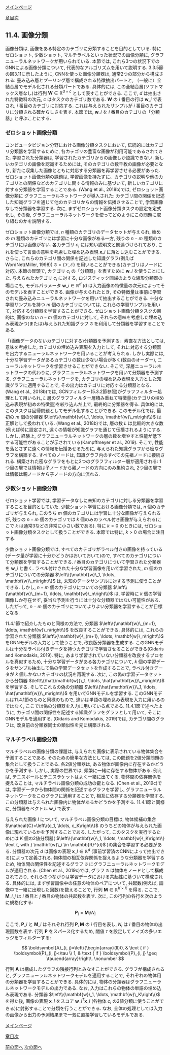 [メインページ](../../index.markdown)

[章目次](./chap11.md)
## 11.4. 画像分類

画像分類は, 画像をある特定のカテゴリに分類することを目的としている. 特にゼロショット, 少数ショット, マルチラベルといった状況での画像分類に, グラフニューラルネットワークが用いられている. 本節では, これら3つの状況下でのGNNによる画像分類について, 代表的なアルゴリズムを用いて説明する. 3.3.5節の図3.11に示したように, CNNを使った画像分類器は, 通常2つの部分から構成される: 畳み込み層とプーリング層で構成される特徴抽出パートと, （一般に）全結合層でモデル化される分類パートである. 具体的には, この全結合層(ソフトマックス層なし)は行列 $\mathbf{W} \in \mathbb{R}^{d \times c}$ として表すことができる. ここで,  $d$ は抽出された特徴料の次元,  $c$ はタスクのカテゴリ数である.  $\mathbf{W}$ の $i$ 番目の行は $\mathbf{w}\_i$ で表され,  $i$ 番目のカテゴリに対応する. これは与えられたサンプルが $i$ 番目のカテゴリに分類される確からしさを表す. 本節では,  $\mathbf{w}\_i$ を $i$ 番目のカテゴリの「分類器」と呼ぶことにする.

### ゼロショット画像分類

コンピュータビジョン分野における画像分類タスクにおいて, 伝統的にはカテゴリ分類器を学習するために, 各カテゴリの豊富な画像が利用可能であるされてきた. 学習された分類器は, 学習されたカテゴリからの画像しか認識できない. 新しいカテゴリの画像を認識するためには, そのカテゴリの数千枚の画像が必要となり, 新たに収集した画像とともに対応する分類器を再学習させる必要があった. ゼロショット画像分類の課題は, 学習画像を持たずに、カテゴリの説明や他のカテゴリとの関係などのカテゴリに関する情報のみに基づいて, 新しいカテゴリに対する分類器を学習することである. (Wang et al., 2018b)では, ゼロショット画像分類に グラフニューラルネットワークが導入された: カテゴリ間の関係を記述した知識グラフを通じて他のカテゴリからの情報を伝播させることで, 学習画像なしで分類器を学習する. 次に, まずゼロショット画像分類タスクの設定を定式化し, その後, グラフニューラルネットワークを使ってどのようにこの問題に取り組むのかを説明する.

ゼロショット画像分類では,  $n$ 種類のカテゴリのデータセットが与えられ, 始めの $m$ 種類のカテゴリには学習に十分な画像がある一方, 残りの $n-m$ 種類のカテゴリには画像がない. 各カテゴリ $c_i$ には短い説明文と関連づけられており, これを使って言葉の意味を考慮した埋め込み表現 $\mathbf{x}\_i$ に落とし込むことができる. さらに, これらのカテゴリ間の関係を記述した知識グラフ(例えばWordNet(Miller, 1998)) $\mathcal{G}=\{\mathcal{V}, \mathcal{E}\}$ を用いることができる(カテゴリはノードに対応). 本節の冒頭で, カテゴリ $c_i$ の「分類器」を表すために $\mathbf{w}\_i$ を使うことにした. 与えられたカテゴリ $c_i$ に対する, ロジスティック回帰のような線形分類器の場合にも, モデルパラメータ $\mathbf{w}\_i \in \mathbb{R}^{d}$ (d は入力画像の特徴量の次元)によってそのモデルを表すことができる. 画像が与えられたとき, その特徴量は事前に学習された畳み込みニューラルネットワークを用いて抽出することができる. 十分な学習サンプルを持つ $m$ 個のカテゴリについては, これらの学習サンプルを用いて, 対応する分類器を学習することができる. ゼロショット画像分類タスクの目的は, 画像のない $n-m$ 個のカテゴリに対して, それらの意味を考慮した埋め込み表現かつ(または)与えられた知識グラフ $\mathcal{G}$ を利用して分類器を学習することである.

「(画像データのないカテゴリに対する)分類器を予測する」素直な方法としては, 意味を考慮した, カテゴリの埋め込み表現を入力として, それに対応する分類器を出力するニューラルネットワークを用いることが考えられる. しかし実際には, 十分な学習データがあるカテゴリの数は少ない場合が多く(数百のオーダー), ニューラルネットワークを学習させることができない. そこで, 深層ニューラルネットワークの代わりに, グラフニューラルネットワークを用いて分類器を予測する. グラフニューラルネットワークを, カテゴリの埋め込み表現を入力とした知識グラフに適用することで, その出力はカテゴリに対応する分類器となる. (Wang et al., 2018b)では, GCNフィルター(5.3.2節参照)がグラフフィルター処理として用いられ,  $L$ 層のグラフフィルター層積み重ねて特徴量(カテゴリの埋め込み表現が初めの特徴量)を絞り込んだ上で, 最終的に分類器を得る. 具体的には, このタスクは回帰問題としてモデル化することができる. このモデル化では, 最初の $m$ 個の分類器 $\left\\{\mathbf{w}\_1, \ldots, \mathbf{w}\_m\right\\}$ は正解として扱われている. (Wang et al., 2018b)では, 層の数 $L$ は比較的大きな数(例えば6)に設定され, 遠くの情報が知識グラフを通じて伝播されるようにする. しかし, 経験上, グラフニューラルネットワークの層の数を増やすと性能が低下する可能性があることが示されている(Kampffmeyer et al., 2019). そこで, 性能を落とさずに遠くの情報を伝播あせるために, 与えられた知識グラフから密なグラフを構築する. すべてのノードは, 知識グラフ内のすべての先祖ノードに接続される. 構築された密なグラフをもとに2つのグラフフィルター層が適用される: 1つ目の層では情報は子ノードから親ノードの方向にのみ集約され, 2つ目の層では情報は親ノードから子ノードの方向に流れる.

### 少数ショット画像分類

ゼロショット学習では, 学習データなしに未知のカテゴリに対しる分類器を学習することを目的としていた. 少数ショット学習における画像分類では,  $n$ 個のカテゴリが与えられ, このうち $m$ 個のカテゴリには学習に十分な画像が与えられるが, 残りの $n-m$ 個のカテゴリでは $k$ 個のみのラベル付き画像が与えられる(ここで $k$ は通常3などの非常に小さい数である). 特に $k=0$ のときには, ゼロショット画像分類タスクとして扱うことができる. 本節では特に,  $k>0$ の場合に注目する.

少数ショット画像分類では, すべてのカテゴリがラベル付きの画像を持っている(データ量が学習に十分かどうかはおいておいて)ので, すべてのカテゴリについて分類器を学習することができる.  $i$ 番目のカテゴリについて学習された分類器を $\mathbf{w}\_i$ と書く. ラベル付けされた十分な学習画像を用いて学習された,  $m$ 個のカテゴリについての分類器 $\left\\{\mathbf{w}\_1, \ldots, \mathbf{w}\_m\right\\}$ は, 未知のデータサンプルに対する予測に使うことができる. しかし,  $n-m$ 個のカテゴリについての分類器 $\left\\{\mathbf{w}\_{m+1}, \ldots, \mathbf{w}\_n\right\\}$ は, 学習時に $k$ 個の学習画像しか存在せず, 妥当な予測を行うには十分な分類器ではない可能性がある. したがって,  $n-m$ 個のカテゴリについてよりよい分類器を学習することが目標となる.

11.4.1節で紹介したものと同様の方法で, 分類器 $\left\\{\mathbf{w}\_{m+1}, \ldots, \mathbf{w}\_n\right\\}$ を改良することができる. 具体的には, これらの学習された分類器 $\left\\{\mathbf{w}\_{m+1}, \ldots, \mathbf{w}\_n\right\\}$ をGNNモデルの入力として使うことで, 改良版分類器を生成する. このGNNモデルは十分なラベル付きデータを持つカテゴリで学習させることができる(Gidaris and Komodakis, 2019). 特に, あまり学習されていない分類器を改良するプロセルを真似するため, 十分な学習データがある各カテゴリについて,  $k$ 個の学習データをサンプル抽出して偽の学習データセットを作成することで, ラベル付きデータが $k$ 個しかないカテゴリの状況を再現する. 次に, この偽の学習データセットから分類器 $\left\\{\hat{\mathbf{w}}\_1, \ldots, \hat{\mathbf{w}}\_m\right\\}$ を学習する. そしてこれらの偽の分類器 $\left\\{\hat{\mathbf{w}}\_1, \ldots, \hat{\mathbf{w}}\_m\right\\}$ を用いてGNNモデルを学習する. このGNNモデルは11.4.1節のものと同様のもので, 違いは単語の埋め込み表現を入力に用いるのではなく, ここでは偽の分類器を入力に用いている点である. 11.4.1節で述べたように, カテゴリ間の関係性を記述する知識グラフをグラフとして用いて, そこにGNNモデルを適用する. (Gidaris and Komodakis, 2019)では, カテゴリ間のグラフは, 改良前の分類器同士の類似性を元に構築される.

### マルチラベル画像分類

マルチラベルの画像分類の課題は, 与えられた画像に表示されている物体集合を予測することである. そのための簡単な方法としては, この問題を2値分類問題の集合として扱うことである. 各2値分類器は, ある物体が画像内に存在するかどうかを予測する. しかし, 実際の世界では, 頻繁に一緒に存在する物体がある. 例えば, テニスボールとテニスラケットはよく一緒に出てくる. 物体間の依存関係を捉えることは, マルチラベル画像分類の成功の鍵となる. (Chen et al., 2019c)では, 学習データから物体間の関係を記述するグラフを学習し, グラフニューラルネットワークをこのグラフに適用することで, 相互に依存する分類器を学習する. この分類器は与えられた画像内に物体があるかどうかを予測する. 11.4.1節と同様に, 分類器をベクトル $\mathbf{w}\_i$ で表す.

与えられた画像 $I$ について, マルチラベル画像分類の目標は, 物体候補の集合 $\mathcal{C}=\left\\{c_1, \ldots, c_K\right\\}$ のうちどの物体が与えられた画像に現れているかを予測することである. したがって, このタスクを実行するためには $K$ 個の2値分類器( $\left\\{\mathbf{w}\_1, \ldots, \mathbf{w}\_K\right\\} \text {, with } \mathbf{w}\_i \in \mathbb{R}^{d}$ )の集合を学習する必要がある. 分類器の次元 $d$ は画像の表現 $\mathbf{x}\_I \in \mathbb{R}^{d}$ (事前学習済のCNNによって抽出できる)によって定義される. 物体間の相互依存関係を捉えるような分類器を学習するため, 物体間の関係性を記述するグラフ $\mathcal{G}$ にグラフニューラルネットワークモデルが適用される. (Chen et al., 2019c)では, グラフ $\mathcal{G}$ は物体をノードとして構成されており, それらのつながりは学習データにおける共起性に基づいて構成される. 具体的には, まず学習画像中の任意の物体のペアについて, 共起数(例えば, 画像中で一緒に出現した回数)を数えることで, 行列 $\mathbf{M} \in \mathbb{R}^{K \times K}$ を得る. ここで,  $\mathbf{M}\_{i,j}$ は $i$ 番目と $j$ 番目の物体の共起数を表す. 次に, この行列の各行を次のように規格化する:

 $$
 \mathbf{P}_i=\mathbf{M}_i / N_i
    \nonumber $$
 

ここで,  $\mathbf{P}\_i$ と $\mathbf{M}\_i$ はそれぞれ行列 $\mathbf{P}, \mathbf{M}$ の $i$ 行目を表し,  $N_i$ は $i$ 番目の物体の出現回数を表す. 行列 $\mathbf{P}$ をスパース化するため, 閾値 $\tau$ を設定してノイズの多いエッジをフィルターする:

 $$
 \boldsymbol{A}_{i, j}=\left\{\begin{array}{ll}0, & \text { if } \boldsymbol{P}_{i, j}<\tau \\ 1, & \text { if } \boldsymbol{P}_{i, j} \geq \tau\end{array}\right\.
    \nonumber $$
 

行列 $\mathbf{A}$ は構成したグラフの隣接行列とみなすことができる. グラフが構成されると, グラフニューラルネットワークモデルを適用することで, それぞれの物体用の分類器を学習することができる. 具体的には, 物体の分類器はグラフニューラルネットワークモデルの出力である. なお, 入力はこれらの物体の単語の埋め込み表現である. 分類器 $\left\\{\mathbf{w}\_1, \ldots, \mathbf{w}\_K\right\\}$ を得た後, 画像の表現 $\mathbf{x}\_I$ をスコア $\mathbf{w}\_i^{T} \mathbf{x}\_I$ (各物体 $c_i$ の2値分類に使うことができる)に射影することで分類を行うことができる. なお, 全体の処理としては入力の画像から出力の予測結果まで一気に直接学習しているモデルである.


[メインページ](../../index.markdown)

[章目次](./chap11.md)

[前の節へ](./subsection_03.md) [次の節へ](./subsection_05.md)


